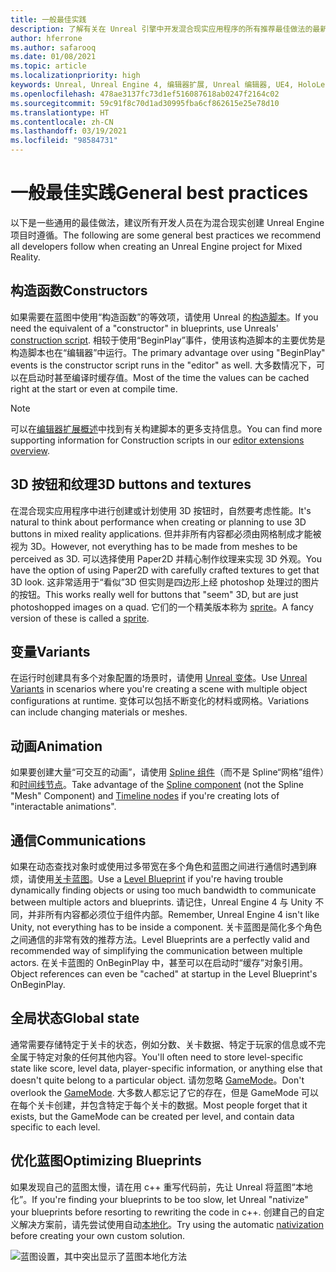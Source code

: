 ```yaml
---
title: 一般最佳实践
description: 了解有关在 Unreal 引擎中开发混合现实应用程序的所有推荐最佳做法的最新信息。
author: hferrone
ms.author: safarooq
ms.date: 01/08/2021
ms.topic: article
ms.localizationpriority: high
keywords: Unreal, Unreal Engine 4, 编辑器扩展, Unreal 编辑器, UE4, HoloLens, HoloLens 2, 混合现实, 开发, 文档, 指南, 功能, 混合现实头戴显示设备, windows 混合现实头戴显示设备, 虚拟现实头戴显示设备, 移植, 升级
ms.openlocfilehash: 478ae3137fc73d1ef516087618ab0247f2164c02
ms.sourcegitcommit: 59c91f8c70d1ad30995fba6cf862615e25e78d10
ms.translationtype: HT
ms.contentlocale: zh-CN
ms.lasthandoff: 03/19/2021
ms.locfileid: "98584731"
---
```

# <a name="general-best-practices"></a><span data-ttu-id="46ee3-104">一般最佳实践</span><span class="sxs-lookup"><span data-stu-id="46ee3-104">General best practices</span></span>

<span data-ttu-id="46ee3-105">以下是一些通用的最佳做法，建议所有开发人员在为混合现实创建 Unreal Engine 项目时遵循。</span><span class="sxs-lookup"><span data-stu-id="46ee3-105">The following are some general best practices we recommend all developers follow when creating an Unreal Engine project for Mixed Reality.</span></span>

## <a name="constructors"></a><span data-ttu-id="46ee3-106">构造函数</span><span class="sxs-lookup"><span data-stu-id="46ee3-106">Constructors</span></span>

<span data-ttu-id="46ee3-107">如果需要在蓝图中使用“构造函数”的等效项，请使用 Unreal 的[构造脚本](https://docs.unrealengine.com/ProgrammingAndScripting/Blueprints/UserGuide/UserConstructionScript/index.html)。</span><span class="sxs-lookup"><span data-stu-id="46ee3-107">If you need the equivalent of a "constructor" in blueprints, use Unreals' [construction script](https://docs.unrealengine.com/ProgrammingAndScripting/Blueprints/UserGuide/UserConstructionScript/index.html).</span></span> <span data-ttu-id="46ee3-108">相较于使用“BeginPlay”事件，使用该构造脚本的主要优势是构造脚本也在“编辑器”中运行。</span><span class="sxs-lookup"><span data-stu-id="46ee3-108">The primary advantage over using "BeginPlay" events is the constructor script runs in the "editor" as well.</span></span> <span data-ttu-id="46ee3-109">大多数情况下，可以在启动时甚至编译时缓存值。</span><span class="sxs-lookup"><span data-stu-id="46ee3-109">Most of the time the values can be cached right at the start or even at compile time.</span></span>

> [!NOTE]
> <span data-ttu-id="46ee3-110">可以在[编辑器扩展概述](unreal-editor-extensions.md#construction-scripts)中找到有关构建脚本的更多支持信息。</span><span class="sxs-lookup"><span data-stu-id="46ee3-110">You can find more supporting information for Construction scripts in our [editor extensions overview](unreal-editor-extensions.md#construction-scripts).</span></span>

## <a name="3d-buttons-and-textures"></a><span data-ttu-id="46ee3-111">3D 按钮和纹理</span><span class="sxs-lookup"><span data-stu-id="46ee3-111">3D buttons and textures</span></span>

<span data-ttu-id="46ee3-112">在混合现实应用程序中进行创建或计划使用 3D 按钮时，自然要考虑性能。</span><span class="sxs-lookup"><span data-stu-id="46ee3-112">It's natural to think about performance when creating or planning to use 3D buttons in mixed reality applications.</span></span> <span data-ttu-id="46ee3-113">但并非所有内容都必须由网格制成才能被视为 3D。</span><span class="sxs-lookup"><span data-stu-id="46ee3-113">However, not everything has to be made from meshes to be perceived as 3D.</span></span> <span data-ttu-id="46ee3-114">可以选择使用 Paper2D 并精心制作纹理来实现 3D 外观。</span><span class="sxs-lookup"><span data-stu-id="46ee3-114">You have the option of using Paper2D with carefully crafted textures to get that 3D look.</span></span> <span data-ttu-id="46ee3-115">这非常适用于“看似”3D 但实则是四边形上经 photoshop 处理过的图片的按钮。</span><span class="sxs-lookup"><span data-stu-id="46ee3-115">This works really well for buttons that "seem" 3D, but are just photoshopped images on a quad.</span></span> <span data-ttu-id="46ee3-116">它们的一个精美版本称为 [sprite](https://docs.unrealengine.com/AnimatingObjects/Paper2D/Sprites/index.html)。</span><span class="sxs-lookup"><span data-stu-id="46ee3-116">A fancy version of these is called a [sprite](https://docs.unrealengine.com/AnimatingObjects/Paper2D/Sprites/index.html).</span></span>

## <a name="variants"></a><span data-ttu-id="46ee3-117">变量</span><span class="sxs-lookup"><span data-stu-id="46ee3-117">Variants</span></span>

<span data-ttu-id="46ee3-118">在运行时创建具有多个对象配置的场景时，请使用 [Unreal 变体](https://docs.unrealengine.com/Basics/Levels/Variants/index.html)。</span><span class="sxs-lookup"><span data-stu-id="46ee3-118">Use [Unreal Variants](https://docs.unrealengine.com/Basics/Levels/Variants/index.html) in scenarios where you're creating a scene with multiple object configurations at runtime.</span></span> <span data-ttu-id="46ee3-119">变体可以包括不断变化的材料或网格。</span><span class="sxs-lookup"><span data-stu-id="46ee3-119">Variations can include changing materials or meshes.</span></span> 

## <a name="animation"></a><span data-ttu-id="46ee3-120">动画</span><span class="sxs-lookup"><span data-stu-id="46ee3-120">Animation</span></span>

<span data-ttu-id="46ee3-121">如果要创建大量“可交互的动画”，请使用 [Spline 组件](https://docs.unrealengine.com/API/Runtime/Engine/Components/USplineComponent/index.html)（而不是 Spline“网格”组件）和[时间线节点](https://docs.unrealengine.com/ProgrammingAndScripting/Blueprints/UserGuide/Timelines/index.html)。</span><span class="sxs-lookup"><span data-stu-id="46ee3-121">Take advantage of the [Spline component](https://docs.unrealengine.com/API/Runtime/Engine/Components/USplineComponent/index.html) (not the Spline "Mesh" Component) and [Timeline nodes](https://docs.unrealengine.com/ProgrammingAndScripting/Blueprints/UserGuide/Timelines/index.html) if you're creating lots of "interactable animations".</span></span> 

<!-- You can find a comprehensive [video tutorial here](https://www.youtube.com/watch?v=bWXI91FdMtk&ab_channel=DoubleCrossGames). -->

## <a name="communications"></a><span data-ttu-id="46ee3-122">通信</span><span class="sxs-lookup"><span data-stu-id="46ee3-122">Communications</span></span>

<span data-ttu-id="46ee3-123">如果在动态查找对象时或使用过多带宽在多个角色和蓝图之间进行通信时遇到麻烦，请使用[关卡蓝图](https://docs.unrealengine.com/ProgrammingAndScripting/Blueprints/UserGuide/Types/LevelBlueprint/index.html)。</span><span class="sxs-lookup"><span data-stu-id="46ee3-123">Use a [Level Blueprint](https://docs.unrealengine.com/ProgrammingAndScripting/Blueprints/UserGuide/Types/LevelBlueprint/index.html) if you're having trouble dynamically finding objects or using too much bandwidth to communicate between multiple actors and blueprints.</span></span> <span data-ttu-id="46ee3-124">请记住，Unreal Engine 4 与 Unity 不同，并非所有内容都必须位于组件内部。</span><span class="sxs-lookup"><span data-stu-id="46ee3-124">Remember, Unreal Engine 4 isn't like Unity, not everything has to be inside a component.</span></span> <span data-ttu-id="46ee3-125">关卡蓝图是简化多个角色之间通信的非常有效的推荐方法。</span><span class="sxs-lookup"><span data-stu-id="46ee3-125">Level Blueprints are a perfectly valid and recommended way of simplifying the communication between multiple actors.</span></span> <span data-ttu-id="46ee3-126">在关卡蓝图的 OnBeginPlay 中，甚至可以在启动时“缓存”对象引用。</span><span class="sxs-lookup"><span data-stu-id="46ee3-126">Object references can even be "cached" at startup in the Level Blueprint's OnBeginPlay.</span></span>

## <a name="global-state"></a><span data-ttu-id="46ee3-127">全局状态</span><span class="sxs-lookup"><span data-stu-id="46ee3-127">Global state</span></span>

<span data-ttu-id="46ee3-128">通常需要存储特定于关卡的状态，例如分数、关卡数据、特定于玩家的信息或不完全属于特定对象的任何其他内容。</span><span class="sxs-lookup"><span data-stu-id="46ee3-128">You'll often need to store level-specific state like score, level data, player-specific information, or anything else that doesn't quite belong to a particular object.</span></span> <span data-ttu-id="46ee3-129">请勿忽略 [GameMode](https://docs.unrealengine.com/en-US/InteractiveExperiences/Framework/GameMode/index.html)。</span><span class="sxs-lookup"><span data-stu-id="46ee3-129">Don't overlook the [GameMode](https://docs.unrealengine.com/en-US/InteractiveExperiences/Framework/GameMode/index.html).</span></span> <span data-ttu-id="46ee3-130">大多数人都忘记了它的存在，但是 GameMode 可以在每个关卡创建，并包含特定于每个关卡的数据。</span><span class="sxs-lookup"><span data-stu-id="46ee3-130">Most people forget that it exists, but the GameMode can be created per level, and contain data specific to each level.</span></span>

## <a name="optimizing-blueprints"></a><span data-ttu-id="46ee3-131">优化蓝图</span><span class="sxs-lookup"><span data-stu-id="46ee3-131">Optimizing Blueprints</span></span>

<span data-ttu-id="46ee3-132">如果发现自己的蓝图太慢，请在用 c++ 重写代码前，先让 Unreal 将蓝图“本地化”。</span><span class="sxs-lookup"><span data-stu-id="46ee3-132">If you're finding your blueprints to be too slow, let Unreal "nativize" your blueprints before resorting to rewriting the code in c++.</span></span> <span data-ttu-id="46ee3-133">创建自己的自定义解决方案前，请先尝试使用自动[本地化](https://docs.unrealengine.com/ProgrammingAndScripting/Blueprints/TechnicalGuide/NativizingBlueprints/index.html)。</span><span class="sxs-lookup"><span data-stu-id="46ee3-133">Try using the automatic [nativization](https://docs.unrealengine.com/ProgrammingAndScripting/Blueprints/TechnicalGuide/NativizingBlueprints/index.html) before creating your own custom solution.</span></span>

![蓝图设置，其中突出显示了蓝图本地化方法](images/unreal-general-practices-img-01.jpg)
